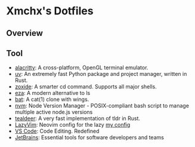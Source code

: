# Xmchx's Dotfiles

## Overview

## Tool

- [alacritty](https://github.com/alacritty/alacritty): A cross-platform, OpenGL terminal emulator.
- [uv](https://github.com/astral-sh/uv): An extremely fast Python package and project manager, written in Rust.
- [zoxide](https://github.com/ajeetdsouza/zoxide): A smarter cd command. Supports all major shells.
- [eza](https://github.com/eza-community/eza): A modern alternative to ls
- [bat](https://github.com/sharkdp/bat): A cat(1) clone with wings.
- [nvm](https://github.com/nvm-sh/nvm): Node Version Manager - POSIX-compliant bash script to manage multiple active node.js versions
- [tealdeer](https://github.com/tealdeer-rs/tealdeer): A very fast implementation of tldr in Rust.
- [LazyVim](https://github.com/LazyVim/LazyVim): Neovim config for the lazy [my config](https://github.com/XmchxUp/nvim-config)
- [VS Code](https://code.visualstudio.com/): Code Editing. Redefined
- [JetBrains](https://www.jetbrains.com/): Essential tools for software developers and teams